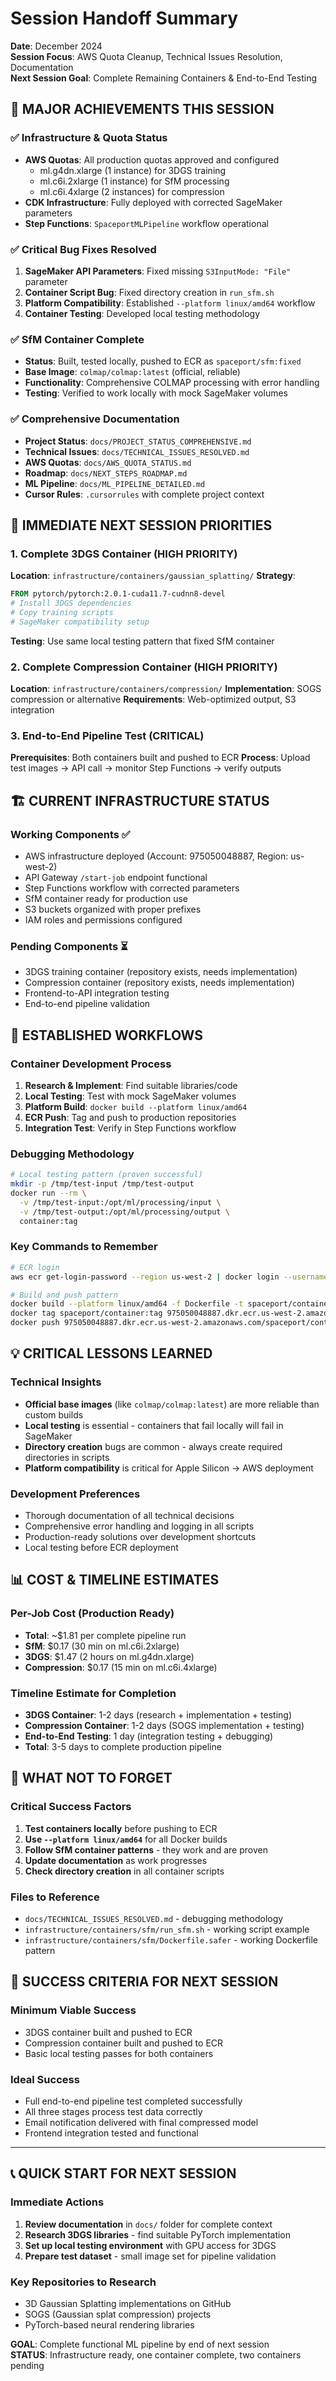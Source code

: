 # Session Handoff Summary

**Date**: December 2024  
**Session Focus**: AWS Quota Cleanup, Technical Issues Resolution, Documentation  
**Next Session Goal**: Complete Remaining Containers & End-to-End Testing

## 🎯 MAJOR ACHIEVEMENTS THIS SESSION

### ✅ Infrastructure & Quota Status
- **AWS Quotas**: All production quotas approved and configured
  - ml.g4dn.xlarge (1 instance) for 3DGS training
  - ml.c6i.2xlarge (1 instance) for SfM processing  
  - ml.c6i.4xlarge (2 instances) for compression
- **CDK Infrastructure**: Fully deployed with corrected SageMaker parameters
- **Step Functions**: `SpaceportMLPipeline` workflow operational

### ✅ Critical Bug Fixes Resolved
1. **SageMaker API Parameters**: Fixed missing `S3InputMode: "File"` parameter
2. **Container Script Bug**: Fixed directory creation in `run_sfm.sh` 
3. **Platform Compatibility**: Established `--platform linux/amd64` workflow
4. **Container Testing**: Developed local testing methodology

### ✅ SfM Container Complete
- **Status**: Built, tested locally, pushed to ECR as `spaceport/sfm:fixed`
- **Base Image**: `colmap/colmap:latest` (official, reliable)
- **Functionality**: Comprehensive COLMAP processing with error handling
- **Testing**: Verified to work locally with mock SageMaker volumes

### ✅ Comprehensive Documentation
- **Project Status**: `docs/PROJECT_STATUS_COMPREHENSIVE.md`
- **Technical Issues**: `docs/TECHNICAL_ISSUES_RESOLVED.md`
- **AWS Quotas**: `docs/AWS_QUOTA_STATUS.md`
- **Roadmap**: `docs/NEXT_STEPS_ROADMAP.md`
- **ML Pipeline**: `docs/ML_PIPELINE_DETAILED.md`
- **Cursor Rules**: `.cursorrules` with complete project context

## 🎯 IMMEDIATE NEXT SESSION PRIORITIES

### 1. Complete 3DGS Container (HIGH PRIORITY)
**Location**: `infrastructure/containers/gaussian_splatting/`
**Strategy**: 
```dockerfile
FROM pytorch/pytorch:2.0.1-cuda11.7-cudnn8-devel
# Install 3DGS dependencies
# Copy training scripts
# SageMaker compatibility setup
```
**Testing**: Use same local testing pattern that fixed SfM container

### 2. Complete Compression Container (HIGH PRIORITY)  
**Location**: `infrastructure/containers/compression/`
**Implementation**: SOGS compression or alternative
**Requirements**: Web-optimized output, S3 integration

### 3. End-to-End Pipeline Test (CRITICAL)
**Prerequisites**: Both containers built and pushed to ECR
**Process**: Upload test images → API call → monitor Step Functions → verify outputs

## 🏗️ CURRENT INFRASTRUCTURE STATUS

### Working Components ✅
- AWS infrastructure deployed (Account: 975050048887, Region: us-west-2)
- API Gateway `/start-job` endpoint functional
- Step Functions workflow with corrected parameters
- SfM container ready for production use
- S3 buckets organized with proper prefixes
- IAM roles and permissions configured

### Pending Components ⏳
- 3DGS training container (repository exists, needs implementation)
- Compression container (repository exists, needs implementation)
- Frontend-to-API integration testing
- End-to-end pipeline validation

## 🔧 ESTABLISHED WORKFLOWS

### Container Development Process
1. **Research & Implement**: Find suitable libraries/code
2. **Local Testing**: Test with mock SageMaker volumes
3. **Platform Build**: `docker build --platform linux/amd64`
4. **ECR Push**: Tag and push to production repositories
5. **Integration Test**: Verify in Step Functions workflow

### Debugging Methodology  
```bash
# Local testing pattern (proven successful)
mkdir -p /tmp/test-input /tmp/test-output
docker run --rm \
  -v /tmp/test-input:/opt/ml/processing/input \
  -v /tmp/test-output:/opt/ml/processing/output \
  container:tag
```

### Key Commands to Remember
```bash
# ECR login
aws ecr get-login-password --region us-west-2 | docker login --username AWS --password-stdin 975050048887.dkr.ecr.us-west-2.amazonaws.com

# Build and push pattern
docker build --platform linux/amd64 -f Dockerfile -t spaceport/container:tag .
docker tag spaceport/container:tag 975050048887.dkr.ecr.us-west-2.amazonaws.com/spaceport/container:tag
docker push 975050048887.dkr.ecr.us-west-2.amazonaws.com/spaceport/container:tag
```

## 💡 CRITICAL LESSONS LEARNED

### Technical Insights
- **Official base images** (like `colmap/colmap:latest`) are more reliable than custom builds
- **Local testing** is essential - containers that fail locally will fail in SageMaker
- **Directory creation** bugs are common - always create required directories in scripts
- **Platform compatibility** is critical for Apple Silicon → AWS deployment

### Development Preferences
- Thorough documentation of all technical decisions
- Comprehensive error handling and logging in all scripts
- Production-ready solutions over development shortcuts
- Local testing before ECR deployment

## 📊 COST & TIMELINE ESTIMATES

### Per-Job Cost (Production Ready)
- **Total**: ~$1.81 per complete pipeline run
- **SfM**: $0.17 (30 min on ml.c6i.2xlarge)
- **3DGS**: $1.47 (2 hours on ml.g4dn.xlarge)  
- **Compression**: $0.17 (15 min on ml.c6i.4xlarge)

### Timeline Estimate for Completion
- **3DGS Container**: 1-2 days (research + implementation + testing)
- **Compression Container**: 1-2 days (SOGS implementation + testing)
- **End-to-End Testing**: 1 day (integration testing + debugging)
- **Total**: 3-5 days to complete production pipeline

## 🚨 WHAT NOT TO FORGET

### Critical Success Factors
1. **Test containers locally** before pushing to ECR
2. **Use `--platform linux/amd64`** for all Docker builds
3. **Follow SfM container patterns** - they work and are proven
4. **Update documentation** as work progresses
5. **Check directory creation** in all container scripts

### Files to Reference
- `docs/TECHNICAL_ISSUES_RESOLVED.md` - debugging methodology
- `infrastructure/containers/sfm/run_sfm.sh` - working script example
- `infrastructure/containers/sfm/Dockerfile.safer` - working Dockerfile pattern

## 🎯 SUCCESS CRITERIA FOR NEXT SESSION

### Minimum Viable Success
- 3DGS container built and pushed to ECR
- Compression container built and pushed to ECR
- Basic local testing passes for both containers

### Ideal Success  
- Full end-to-end pipeline test completed successfully
- All three stages process test data correctly
- Email notification delivered with final compressed model
- Frontend integration tested and functional

---

## 📞 QUICK START FOR NEXT SESSION

### Immediate Actions
1. **Review documentation** in `docs/` folder for complete context
2. **Research 3DGS libraries** - find suitable PyTorch implementation
3. **Set up local testing environment** with GPU access for 3DGS
4. **Prepare test dataset** - small image set for pipeline validation

### Key Repositories to Research
- 3D Gaussian Splatting implementations on GitHub
- SOGS (Gaussian splat compression) projects
- PyTorch-based neural rendering libraries

**GOAL**: Complete functional ML pipeline by end of next session  
**STATUS**: Infrastructure ready, one container complete, two containers pending 